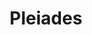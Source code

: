 ---
cc-type: hashtag
title: "Pleiades"
hashtag: "pleiades"
constellation:
  - Taurus
tags:
  - asterism
  - Taurus
---